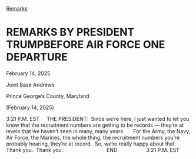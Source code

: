 [Remarks](https://www.whitehouse.gov/remarks/)

# 					REMARKS BY PRESIDENT TRUMPBEFORE AIR FORCE ONE DEPARTURE				

February 14, 2025

Joint Base Andrews

Prince George’s County, Maryland

(February 14, 2025)

3:21 P.M. EST     THE PRESIDENT:  Since we’re here, I just wanted to let you know that the recruitment numbers are getting to be records — they’re at levels that we haven’t seen in many, many years.      For the Army, the Navy, Air Force, the Marines, the whole thing, the recruitment numbers you’re probably hearing, they’re at record.  So, we’re really happy about that.     Thank you.  Thank you.                              END                    3:21 P.M. EST
